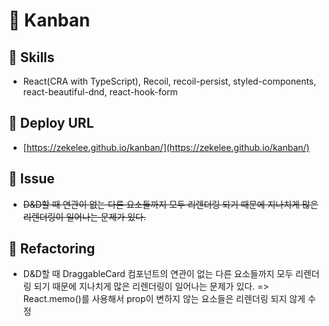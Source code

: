 # 🧾 Kanban

## 📌 Skills

- React(CRA with TypeScript), Recoil, recoil-persist, styled-components, react-beautiful-dnd, react-hook-form

## 📌 Deploy URL

- [https://zekelee.github.io/kanban/](https://zekelee.github.io/kanban/)

## 📌 Issue

- ~~D&D할 때 연관이 없는 다른 요소들까지 모두 리렌더링 되기 때문에 지나치게 많은 리렌더링이 일어나는 문제가 있다.~~

## 📌 Refactoring

- D&D할 때 DraggableCard 컴포넌트의 연관이 없는 다른 요소들까지 모두 리렌더링 되기 때문에 지나치게 많은 리렌더링이 일어나는 문제가 있다. => React.memo()를 사용해서 prop이 변하지 않는 요소들은 리렌더링 되지 않게 수정

<!-- ## 📌 File Path

```bash
├── public                     Static Files
│
└── src
    ├── routes
    │   ├── Coins.tsx          Main Page
    │   ├── Coin.tsx           Detail Page
    │   ├── Chart.tsx          Detail/Chart Page
    │   └── Price.tsx          Detail/Price Page
    ├── api.tsx                API Source
    ├── App.tsx
    ├── index.tsx
    ├── GlobalStyle.tsx        Global Style Component
    ├── Router.tsx             Router Component
    └── theme.tsx             Theme Component
```

## 📌 Issue

- coin-paprika API가 유료화 되는 바람에 임시로 다른 API를 사용했지만 중간 중간 코인의 싱크가 맞지 않아 특정 코인의 차트와 가격 정보를 확인할 때 데이터가 없어서 에러 발생

## 📌 Features

- Dark Mode / Light Mode 기능 추가
  1. state를 사용하기 위해 기존에 `index.tsx`에서 Providing 하던 ThemeProvider와 theme를 App.tsx로 이동
  2. `theme.ts`에 Dark Theme, Light Theme 추가
  3. ApexCharts 라이브러리에도 Dark Mode, Light Mode 일 때 Chart 자체에 Dark, Light Mode 옵션을 사용하고 싶으나, Prop Drilling 발생
  4. `Recoil`을 사용해서 isDark Atom을 생성한 후 App 컴포넌트와 Chart 컴포넌트에서 상태 값을 가져와서 사용 -->
